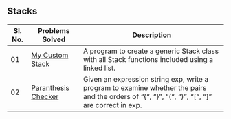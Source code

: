 ## Stacks

|Sl. No.|Problems Solved| Description|
|-------|---------------|--|
|01|[My Custom Stack](./MyStack.java)|A program to create a generic Stack class with all Stack functions included using a linked list. |
|02|[Paranthesis Checker](./ParanthesisChecker.java)|Given an expression string exp, write a program to examine whether the pairs and the orders of “{“, “}”, “(“, “)”, “[“, “]” are correct in exp.|